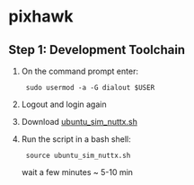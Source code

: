 # pixhawk
## Step 1: Development Toolchain
1. On the command prompt enter:

        sudo usermod -a -G dialout $USER
2. Logout and login again

3. Download [ubuntu_sim_nuttx.sh](https://github.com/Zenkin/pixhawk/blob/master/ubuntu_sim_nuttx.sh)

4. Run the script in a bash shell:

        source ubuntu_sim_nuttx.sh
    wait a few minutes ~ 5-10 min
